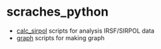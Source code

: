 # scraches_python

- [calc_sirpol](calc_sirpol) scripts for analysis IRSF/SIRPOL data
- [graph](graph) scripts for making graph
